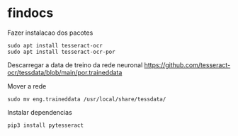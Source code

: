 # findocs


Fazer instalacao dos pacotes
```
sudo apt install tesseract-ocr
sudo apt install tesseract-ocr-por
```

Descarregar a data de treino da rede neuronal
https://github.com/tesseract-ocr/tessdata/blob/main/por.traineddata

Mover a rede
```
sudo mv eng.traineddata /usr/local/share/tessdata/
```

Instalar dependencias
```
pip3 install pytesseract
```